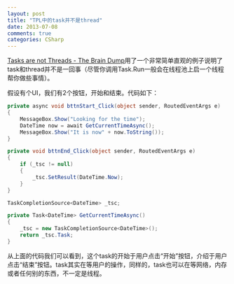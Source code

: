 ```yaml
---
layout: post
title: "TPL中的task并不是thread"
date: 2013-07-08
comments: true
categories: CSharp
---
```

<p><a href="http://blogs.msdn.com/b/benwilli/archive/2013/04/24/tasks-are-not-threads.aspx">Tasks are not Threads - The Brain Dump</a>用了一个非常简单直观的例子说明了task和thread并不是一回事（尽管你调用Task.Run一般会在线程池上启一个线程帮你做些事情）。</p>  <p>假设有个UI，我们有2个按钮，开始和结束。代码如下：</p>  

```c#
private async void bttnStart_Click(object sender, RoutedEventArgs e)
{
    MessageBox.Show("Looking for the time");
    DateTime now = await GetCurrentTimeAsync();
    MessageBox.Show("It is now" + now.ToString());
}

private void bttnEnd_Click(object sender, RoutedEventArgs e)
{
    if (_tsc != null)
    {
        _tsc.SetResult(DateTime.Now);
    }
}

TaskCompletionSource<DateTime> _tsc;

private Task<DateTime> GetCurrentTimeAsync()
{
    _tsc = new TaskCompletionSource<DateTime>();
    return _tsc.Task;
}
```

<p>从上面的代码我们可以看到，这个task的开始于用户点击“开始”按钮，介绍于用户点击“结束”按钮。task其实在等用户的操作，同样的，task也可以在等网络，内存或者任何别的东西，不一定是线程。</p>